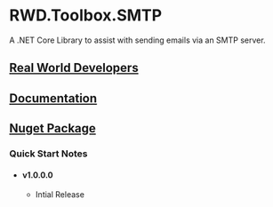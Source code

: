 RWD.Toolbox.SMTP
================
A .NET Core Library to assist with sending emails via an SMTP server.

[Real World Developers](https://www.realworlddevelopers.com)
-----------------------

[Documentation](https://realworlddevelopers.github.io/RWD.Toolbox.SMTP/)
-----------------------

[Nuget Package](https://www.nuget.org/packages/RWD.Toolbox.SMTP/)
---------------

### Quick Start Notes
* #### v1.0.0.0  
	* Intial Release

